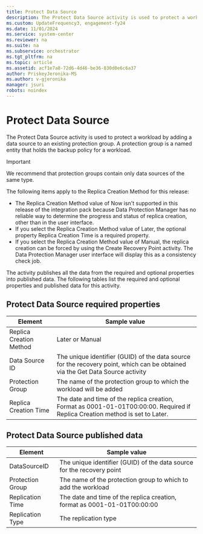 ```yaml
---
title: Protect Data Source
description: The Protect Data Source activity is used to protect a workload by adding a data source to an existing protection group.
ms.custom: UpdateFrequency3, engagement-fy24
ms.date: 11/01/2024
ms.service: system-center
ms.reviewer: na
ms.suite: na
ms.subservice: orchestrator
ms.tgt_pltfrm: na
ms.topic: article
ms.assetid: acf1e7a8-72d6-4d46-be36-830d0e6c6a37
author: PriskeyJeronika-MS
ms.author: v-gjeronika
manager: jsuri
robots: noindex
---
```

# Protect Data Source

The Protect Data Source activity is used to protect a workload by adding a data source to an existing protection group. A protection group is a named entity that holds the backup policy for a workload.

>[!IMPORTANT]
>We recommend that protection groups contain only data sources of the same type.

The following items apply to the Replica Creation Method for this release:

-   The Replica Creation Method value of Now isn't supported in this release of the integration pack because Data Protection Manager has no reliable way to determine the progress and status of replica creation, other than in the user interface.
-   If you select the Replica Creation Method value of Later, the optional property Replica Creation Time is a required property.
-   If you select the Replica Creation Method value of Manual, the replica creation can be forced by using the Create Recovery Point activity. The Data Protection Manager user interface will display this as a consistency check job.

The activity publishes all the data from the required and optional properties into published data. The following tables list the required and optional properties and published data for this activity.

## Protect Data Source required properties

| Element   | Sample value   |
|-------------------------|--------------------------------------------------------------------------------------------------------------------------------|
| Replica Creation Method | Later or Manual   |
| Data Source ID   | The unique identifier (GUID) of the data source for the recovery point, which can be obtained via the Get Data Source activity |
| Protection Group   | The name of the protection group to which the workload will be added   |
| Replica Creation Time   | The date and time of the replica creation, Format as 0001-01-01T00:00:00. Required if Replica Creation method is set to Later. |

## Protect Data Source published data

| Element   | Sample value   |
|------------------|--------------------------------------------------------------------------|
| DataSourceID   | The unique identifier (GUID) of the data source for the recovery point   |
| Protection Group | The name of the protection group to which to add the workload   |
| Replication Time | The date and time of the replica creation, format as 0001-01-01T00:00:00 |
| Replication Type | The replication type   |
